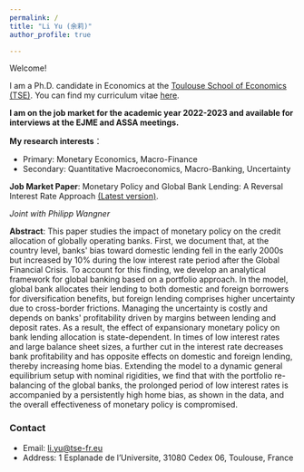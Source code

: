 ```yaml
---
permalink: /
title: "Li Yu (余莉)"
author_profile: true

---
```


Welcome!

I am a Ph.D. candidate in Economics at the [Toulouse School of Economics (TSE)](https://www.tse-fr.eu/). You can find my curriculum vitae [here](https://www.dropbox.com/s/pxr20snx408o5vm/CV%20%282%29.pdf?dl=0).


**I am on the job market for the academic year 2022-2023 and available for interviews at the EJME and ASSA meetings.**  


**My research interests**：
- Primary: Monetary Economics, Macro-Finance
- Secondary: Quantitative Macroeconomics, Macro-Banking, Uncertainty


**Job Market Paper**: Monetary Policy and Global Bank Lending: A Reversal Interest Rate Approach [(Latest version)](https://drive.google.com/file/d/1AdQv3RGbJEmCC-exIgFa1ps7yPveezIc/view?usp=share_link).

*Joint with Philipp Wangner*

**Abstract**: This paper studies the impact of monetary policy on the credit allocation of globally operating banks. First, we document that, at the country level, banks' bias toward domestic lending fell in the early 2000s but increased by 10% during the low interest rate period after the Global Financial Crisis. To account for this finding, we develop an analytical framework for global banking based on a portfolio approach. In the model, global bank allocates their lending to both domestic and foreign borrowers for diversification benefits, but foreign lending comprises higher uncertainty due to cross-border frictions. Managing the uncertainty is costly and depends on banks' profitability driven by margins between lending and deposit rates. As a result, the effect of expansionary monetary policy on bank lending allocation is state-dependent. In times of low interest rates and large balance sheet sizes, a further cut in the interest rate decreases bank profitability and has opposite effects on domestic and foreign lending, thereby increasing home bias. Extending the model to a dynamic general equilibrium setup with nominal rigidities, we find that with the portfolio re-balancing of the global banks, the prolonged period of low interest rates is accompanied by a persistently high home bias, as shown in the data, and the overall effectiveness of monetary policy is compromised. 


### Contact
- Email: [li.yu@tse-fr.eu](mailto:li.yu@tse-fr.eu)
- Address: 1 Esplanade de l’Universite, 31080 Cedex 06, Toulouse, France